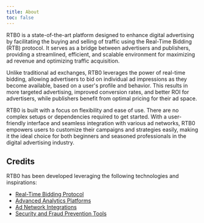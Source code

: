 ```yaml
---
title: About
toc: false
---
```


RTB0 is a state-of-the-art platform designed to enhance digital advertising by facilitating the buying and selling of traffic using the Real-Time Bidding (RTB) protocol. It serves as a bridge between advertisers and publishers, providing a streamlined, efficient, and scalable environment for maximizing ad revenue and optimizing traffic acquisition.

Unlike traditional ad exchanges, RTB0 leverages the power of real-time bidding, allowing advertisers to bid on individual ad impressions as they become available, based on a user's profile and behavior. This results in more targeted advertising, improved conversion rates, and better ROI for advertisers, while publishers benefit from optimal pricing for their ad space.

RTB0 is built with a focus on flexibility and ease of use. There are no complex setups or dependencies required to get started. With a user-friendly interface and seamless integration with various ad networks, RTB0 empowers users to customize their campaigns and strategies easily, making it the ideal choice for both beginners and seasoned professionals in the digital advertising industry.

## Credits

RTB0 has been developed leveraging the following technologies and inspirations:

- [Real-Time Bidding Protocol](https://en.wikipedia.org/wiki/Real-time_bidding)
- [Advanced Analytics Platforms](https://en.wikipedia.org/wiki/Web_analytics)
- [Ad Network Integrations](https://en.wikipedia.org/wiki/Online_advertising)
- [Security and Fraud Prevention Tools](https://en.wikipedia.org/wiki/Ad_fraud)
